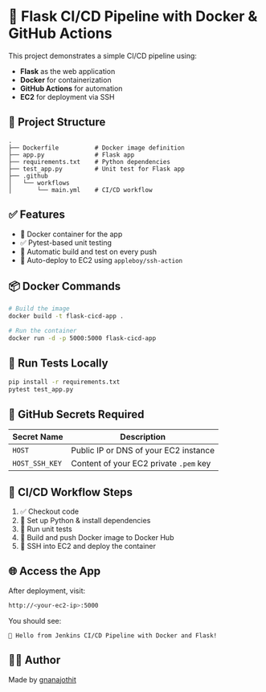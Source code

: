 # 🚀 Flask CI/CD Pipeline with Docker & GitHub Actions

This project demonstrates a simple CI/CD pipeline using:
- **Flask** as the web application
- **Docker** for containerization
- **GitHub Actions** for automation
- **EC2** for deployment via SSH

## 📁 Project Structure

```
.
├── Dockerfile          # Docker image definition
├── app.py              # Flask app
├── requirements.txt    # Python dependencies
├── test_app.py         # Unit test for Flask app
├── .github
│   └── workflows
│       └── main.yml    # CI/CD workflow
```

## ✅ Features

- 🐳 Docker container for the app
- ✅ Pytest-based unit testing
- 🔄 Automatic build and test on every push
- 🚀 Auto-deploy to EC2 using `appleboy/ssh-action`

## 📦 Docker Commands

```bash
# Build the image
docker build -t flask-cicd-app .

# Run the container
docker run -d -p 5000:5000 flask-cicd-app
```

## 🧪 Run Tests Locally

```bash
pip install -r requirements.txt
pytest test_app.py
```

## 🔐 GitHub Secrets Required

| Secret Name         | Description                             |
|---------------------|-----------------------------------------|
| `HOST`              | Public IP or DNS of your EC2 instance   |
| `HOST_SSH_KEY`      | Content of your EC2 private `.pem` key  |

## 🔄 CI/CD Workflow Steps

1. ✅ Checkout code
2. 🐍 Set up Python & install dependencies
3. 🔬 Run unit tests
4. 🐳 Build and push Docker image to Docker Hub
5. 🚀 SSH into EC2 and deploy the container

## 🌐 Access the App

After deployment, visit:

```bash
http://<your-ec2-ip>:5000
```

You should see:

```
🚀 Hello from Jenkins CI/CD Pipeline with Docker and Flask!
```

## 🙋‍♂️ Author

Made by [gnanajothit](https://github.com/gnanajothit)
